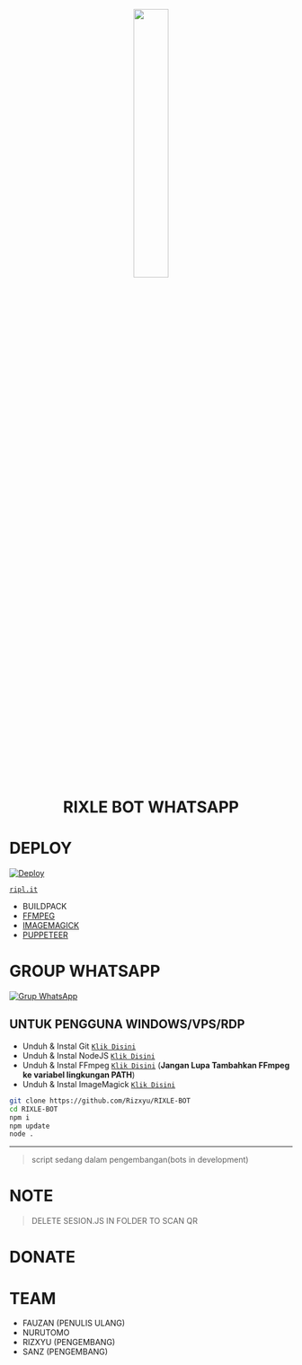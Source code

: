 <p align="center">
	<img src="https://user-images.githubusercontent.com/88314302/137311655-458f7977-f677-4b4e-9247-9fb539f4b579.jpeg" width="35%" style="margin-left: auto;margin-right: auto;display: block;">
</p>
<h1 align="center">RIXLE BOT WHATSAPP</h1>

# DEPLOY

[![Deploy](https://www.herokucdn.com/deploy/button.svg)](https://heroku.com/deploy?template=https://github.com/Rizxyu/Tes-bot1)

[`ripl.it`](https://replit.com/@RizkyAdi2/RIXLE-BOT?v=1)
* BUILDPACK
* [FFMPEG](https://github.com/jonathanong/heroku-buildpack-ffmpeg-latest)
* [IMAGEMAGICK](https://github.com/rocketmobile/heroku-buildpack-imagemagick)
* [PUPPETEER](https://github.com/jontewks/puppeteer-heroku-buildpack)

# GROUP WHATSAPP
[![Grup WhatsApp](https://img.shields.io/badge/WhatsApp%20Group-25D366?style=for-the-badge&logo=whatsapp&logoColor=white)](https://chat.whatsapp.com/GVwpKf83s42D1CnIfDW19G)

## UNTUK PENGGUNA WINDOWS/VPS/RDP

* Unduh & Instal Git [`Klik Disini`](https://git-scm.com/downloads)
* Unduh & Instal NodeJS [`Klik Disini`](https://nodejs.org/en/download)
* Unduh & Instal FFmpeg [`Klik Disini`](https://ffmpeg.org/download.html) (**Jangan Lupa Tambahkan FFmpeg ke variabel lingkungan PATH**)
* Unduh & Instal ImageMagick [`Klik Disini`](https://imagemagick.org/script/download.php)

```bash
git clone https://github.com/Rizxyu/RIXLE-BOT
cd RIXLE-BOT
npm i
npm update
node .
```

---------

> script sedang dalam pengembangan(bots in development)

# NOTE
> DELETE SESION.JS IN FOLDER TO SCAN QR

# DONATE
# TEAM
* FAUZAN (PENULIS ULANG)
* NURUTOMO
* RIZXYU (PENGEMBANG)
* SANZ (PENGEMBANG)
